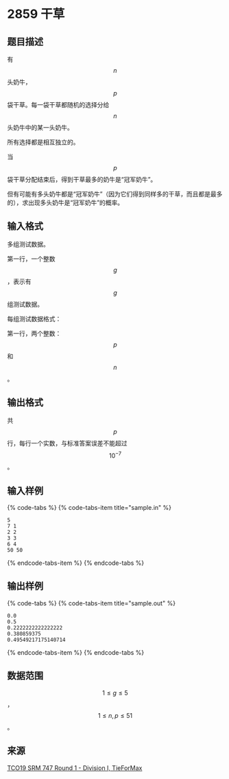 # 2859 干草

## 题目描述

有 $$n$$ 头奶牛，$$p$$ 袋干草。每一袋干草都随机的选择分给 $$n$$ 头奶牛中的某一头奶牛。

所有选择都是相互独立的。

当 $$p$$ 袋干草分配结束后，得到干草最多的奶牛是“冠军奶牛”。

但有可能有多头奶牛都是“冠军奶牛”（因为它们得到同样多的干草，而且都是最多的），求出现多头奶牛是“冠军奶牛”的概率。

## 输入格式

多组测试数据。

第一行，一个整数 $$g$$，表示有 $$g$$ 组测试数据。

每组测试数据格式：

第一行，两个整数：$$p$$ 和 $$n$$。

## 输出格式

共 $$p$$ 行，每行一个实数，与标准答案误差不能超过 $$10^{-7}$$。

## 输入样例

{% code-tabs %}
{% code-tabs-item title="sample.in" %}
```text
5
7 1
2 2
3 3
6 4
50 50
```
{% endcode-tabs-item %}
{% endcode-tabs %}

## 输出样例

{% code-tabs %}
{% code-tabs-item title="sample.out" %}
```text
0.0
0.5
0.2222222222222222
0.380859375
0.49549217175140714
```
{% endcode-tabs-item %}
{% endcode-tabs %}

## 数据范围

$$1 \leq g \leq 5$$，$$1 \leq n,\,p \leq 51$$。

## 来源

[TCO19 SRM 747 Round 1 - Division I, TieForMax](https://community.topcoder.com/stat?c=problem_statement&pm=15237)

